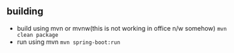 ## building
- build using mvn or mvnw(this is not working in office n/w somehow)
  `mvn clean package`
- run using mvn
  `mvn spring-boot:run`
